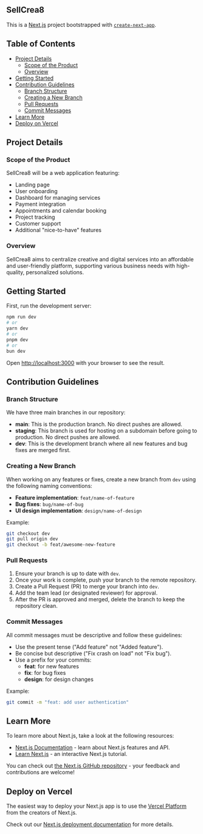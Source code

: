 ## SellCrea8

This is a [Next.js](https://nextjs.org/) project bootstrapped with [`create-next-app`](https://github.com/vercel/next.js/tree/canary/packages/create-next-app).

## Table of Contents

- [Project Details](#project-details)
  - [Scope of the Product](#scope-of-the-product)
  - [Overview](#overview)
- [Getting Started](#getting-started)
- [Contribution Guidelines](#contribution-guidelines)
  - [Branch Structure](#branch-structure)
  - [Creating a New Branch](#creating-a-new-branch)
  - [Pull Requests](#pull-requests)
  - [Commit Messages](#commit-messages)
- [Learn More](#learn-more)
- [Deploy on Vercel](#deploy-on-vercel)

## Project Details

### Scope of the Product

SellCrea8 will be a web application featuring:
- Landing page
- User onboarding
- Dashboard for managing services
- Payment integration
- Appointments and calendar booking
- Project tracking
- Customer support
- Additional "nice-to-have" features

### Overview

SellCrea8 aims to centralize creative and digital services into an affordable and user-friendly platform, supporting various business needs with high-quality, personalized solutions.

## Getting Started

First, run the development server:

```bash
npm run dev
# or
yarn dev
# or
pnpm dev
# or
bun dev
```

Open [http://localhost:3000](http://localhost:3000) with your browser to see the result.

## Contribution Guidelines

### Branch Structure

We have three main branches in our repository:

- **main**: This is the production branch. No direct pushes are allowed.
- **staging**: This branch is used for hosting on a subdomain before going to production. No direct pushes are allowed.
- **dev**: This is the development branch where all new features and bug fixes are merged first.

### Creating a New Branch

When working on any features or fixes, create a new branch from `dev` using the following naming conventions:

- **Feature implementation**: `feat/name-of-feature`
- **Bug fixes**: `bug/name-of-bug`
- **UI design implementation**: `design/name-of-design`

Example:
```bash
git checkout dev
git pull origin dev
git checkout -b feat/awesome-new-feature
```

### Pull Requests

1. Ensure your branch is up to date with `dev`.
2. Once your work is complete, push your branch to the remote repository.
3. Create a Pull Request (PR) to merge your branch into `dev`.
4. Add the team lead (or designated reviewer) for approval.
5. After the PR is approved and merged, delete the branch to keep the repository clean.

### Commit Messages

All commit messages must be descriptive and follow these guidelines:

- Use the present tense ("Add feature" not "Added feature").
- Be concise but descriptive ("Fix crash on load" not "Fix bug").
- Use a prefix for your commits:
  - **feat**: for new features
  - **fix**: for bug fixes
  - **design**: for design changes

Example:
```bash
git commit -m "feat: add user authentication"
```

## Learn More

To learn more about Next.js, take a look at the following resources:

- [Next.js Documentation](https://nextjs.org/docs) - learn about Next.js features and API.
- [Learn Next.js](https://nextjs.org/learn) - an interactive Next.js tutorial.

You can check out [the Next.js GitHub repository](https://github.com/vercel/next.js/) - your feedback and contributions are welcome!

## Deploy on Vercel

The easiest way to deploy your Next.js app is to use the [Vercel Platform](https://vercel.com/new?utm_medium=default-template&filter=next.js&utm_source=create-next-app&utm_campaign=create-next-app-readme) from the creators of Next.js.

Check out our [Next.js deployment documentation](https://nextjs.org/docs/deployment) for more details.
